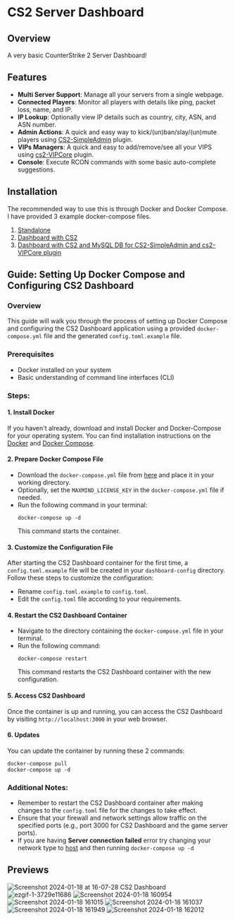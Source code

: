 # CS2 Server Dashboard

## Overview

A very basic CounterStrike 2 Server Dashboard!

## Features

- **Multi Server Support**: Manage all your servers from a single webpage.
- **Connected Players**: Monitor all players with details like ping, packet loss, name, and IP.
- **IP Lookup**: Optionally view IP details such as country, city, ASN, and ASN number.
- **Admin Actions**: A quick and easy way to kick/(un)ban/slay/(un)mute players using [CS2-SimpleAdmin](https://github.com/daffyyyy/CS2-SimpleAdmin) plugin.
- **VIPs Managers**: A quick and easy to add/remove/see all your VIPS using [cs2-VIPCore](https://github.com/partiusfabaa/cs2-VIPCore) plugin.
- **Console**: Execute RCON commands with some basic auto-complete suggestions.

## Installation

The recommended way to use this is through Docker and Docker Compose. I have provided 3 example docker-compose files.
1) [Standalone](https://github.com/LoV432/cs2-dashboard/blob/master/examples/dashboard-only)
2) [Dashboard with CS2](https://github.com/LoV432/cs2-dashboard/blob/master/examples/dashboard-with-cs)
3) [Dashboard with CS2 and MySQL DB for CS2-SimpleAdmin and cs2-VIPCore plugin](https://github.com/LoV432/cs2-dashboard/blob/master/examples/dashboard-with-cs-db)

## Guide: Setting Up Docker Compose and Configuring CS2 Dashboard

### Overview
This guide will walk you through the process of setting up Docker Compose and configuring the CS2 Dashboard application using a provided `docker-compose.yml` file and the generated `config.toml.example` file.

### Prerequisites
- Docker installed on your system
- Basic understanding of command line interfaces (CLI)

### Steps:

#### 1. Install Docker
If you haven't already, download and install Docker and Docker-Compose for your operating system. You can find installation instructions on the [Docker](https://docs.docker.com/get-docker/) and [Docker Compose](https://docs.docker.com/compose/install/standalone/).

#### 2. Prepare Docker Compose File
- Download the `docker-compose.yml` file from [here](https://github.com/LoV432/cs2-dashboard/blob/master/examples/dashboard-only/docker-compose.yml) and place it in your working directory.
- Optionally, set the `MAXMIND_LICENSE_KEY` in the `docker-compose.yml` file if needed.
- Run the following command in your terminal:
  ```
  docker-compose up -d
  ```
  This command starts the container.

#### 3. Customize the Configuration File
After starting the CS2 Dashboard container for the first time, a `config.toml.example` file will be created in your `dashboard-config` directory. Follow these steps to customize the configuration:

- Rename `config.toml.example` to `config.toml`.
- Edit the `config.toml` file according to your requirements.

#### 4. Restart the CS2 Dashboard Container
- Navigate to the directory containing the `docker-compose.yml` file in your terminal.
- Run the following command:
  ```
  docker-compose restart
  ```
  This command restarts the CS2 Dashboard container with the new configuration.


#### 5. Access CS2 Dashboard
Once the container is up and running, you can access the CS2 Dashboard by visiting `http://localhost:3000` in your web browser.

#### 6. Updates
You can update the container by running these 2 commands:
```
docker-compose pull
docker-compose up -d
```

### Additional Notes:
- Remember to restart the CS2 Dashboard container after making changes to the `config.toml` file for the changes to take effect.
- Ensure that your firewall and network settings allow traffic on the specified ports (e.g., port 3000 for CS2 Dashboard and the game server ports).
- If you are having **Server connection failed** error try changing your network type to [host](https://docs.docker.com/compose/compose-file/compose-file-v3/#network_mode) and then running `docker-compose up -d`


## Previews

![Screenshot 2024-01-18 at 16-07-28 CS2 Dashboard](https://github.com/LoV432/cs2-dashboard/assets/60856741/b466efd1-59b4-472a-9066-f805232ece8e)
![ezgif-1-3729e11686](https://github.com/LoV432/cs2-dashboard/assets/60856741/c36b9ddb-8939-4d68-83c5-a9a407859373)
![Screenshot 2024-01-18 160954](https://github.com/LoV432/cs2-dashboard/assets/60856741/eaa78a96-4671-4da3-a362-7ca18caf4e1d)
![Screenshot 2024-01-18 161015](https://github.com/LoV432/cs2-dashboard/assets/60856741/1d73d8c7-cd87-4458-ba8e-3e0797bf7d62)
![Screenshot 2024-01-18 161037](https://github.com/LoV432/cs2-dashboard/assets/60856741/b4a7c8a4-6ae7-4998-b3ae-51d76a7318f1)
![Screenshot 2024-01-18 161949](https://github.com/LoV432/cs2-dashboard/assets/60856741/7c057356-7d37-4748-aa86-b6eaf777c878)
![Screenshot 2024-01-18 162012](https://github.com/LoV432/cs2-dashboard/assets/60856741/cc564b60-e943-41b6-a061-3866c1d8fa7f)
